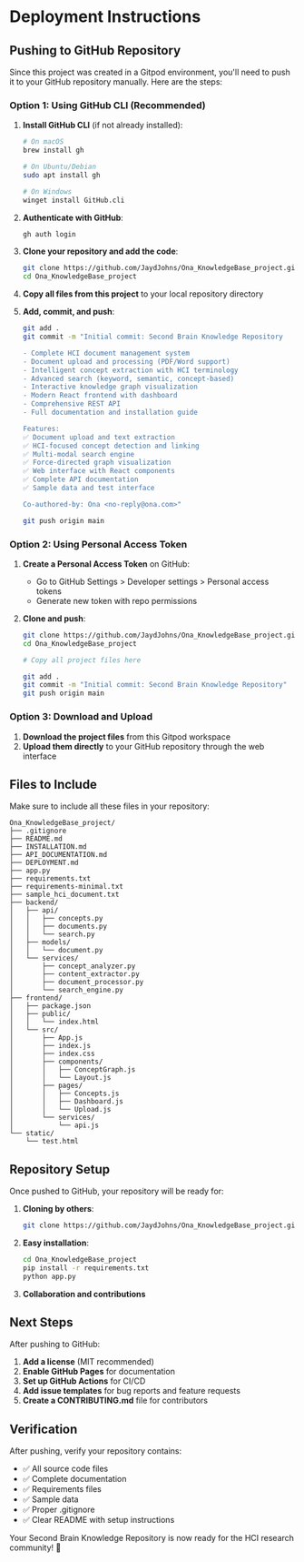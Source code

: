 # Deployment Instructions

## Pushing to GitHub Repository

Since this project was created in a Gitpod environment, you'll need to push it to your GitHub repository manually. Here are the steps:

### Option 1: Using GitHub CLI (Recommended)

1. **Install GitHub CLI** (if not already installed):
   ```bash
   # On macOS
   brew install gh
   
   # On Ubuntu/Debian
   sudo apt install gh
   
   # On Windows
   winget install GitHub.cli
   ```

2. **Authenticate with GitHub**:
   ```bash
   gh auth login
   ```

3. **Clone your repository and add the code**:
   ```bash
   git clone https://github.com/JaydJohns/Ona_KnowledgeBase_project.git
   cd Ona_KnowledgeBase_project
   ```

4. **Copy all files from this project** to your local repository directory

5. **Add, commit, and push**:
   ```bash
   git add .
   git commit -m "Initial commit: Second Brain Knowledge Repository

   - Complete HCI document management system
   - Document upload and processing (PDF/Word support)
   - Intelligent concept extraction with HCI terminology
   - Advanced search (keyword, semantic, concept-based)
   - Interactive knowledge graph visualization
   - Modern React frontend with dashboard
   - Comprehensive REST API
   - Full documentation and installation guide

   Features:
   ✅ Document upload and text extraction
   ✅ HCI-focused concept detection and linking
   ✅ Multi-modal search engine
   ✅ Force-directed graph visualization
   ✅ Web interface with React components
   ✅ Complete API documentation
   ✅ Sample data and test interface

   Co-authored-by: Ona <no-reply@ona.com>"
   
   git push origin main
   ```

### Option 2: Using Personal Access Token

1. **Create a Personal Access Token** on GitHub:
   - Go to GitHub Settings > Developer settings > Personal access tokens
   - Generate new token with repo permissions

2. **Clone and push**:
   ```bash
   git clone https://github.com/JaydJohns/Ona_KnowledgeBase_project.git
   cd Ona_KnowledgeBase_project
   
   # Copy all project files here
   
   git add .
   git commit -m "Initial commit: Second Brain Knowledge Repository"
   git push origin main
   ```

### Option 3: Download and Upload

1. **Download the project files** from this Gitpod workspace
2. **Upload them directly** to your GitHub repository through the web interface

## Files to Include

Make sure to include all these files in your repository:

```
Ona_KnowledgeBase_project/
├── .gitignore
├── README.md
├── INSTALLATION.md
├── API_DOCUMENTATION.md
├── DEPLOYMENT.md
├── app.py
├── requirements.txt
├── requirements-minimal.txt
├── sample_hci_document.txt
├── backend/
│   ├── api/
│   │   ├── concepts.py
│   │   ├── documents.py
│   │   └── search.py
│   ├── models/
│   │   └── document.py
│   └── services/
│       ├── concept_analyzer.py
│       ├── content_extractor.py
│       ├── document_processor.py
│       └── search_engine.py
├── frontend/
│   ├── package.json
│   ├── public/
│   │   └── index.html
│   └── src/
│       ├── App.js
│       ├── index.js
│       ├── index.css
│       ├── components/
│       │   ├── ConceptGraph.js
│       │   └── Layout.js
│       ├── pages/
│       │   ├── Concepts.js
│       │   ├── Dashboard.js
│       │   └── Upload.js
│       └── services/
│           └── api.js
└── static/
    └── test.html
```

## Repository Setup

Once pushed to GitHub, your repository will be ready for:

1. **Cloning by others**:
   ```bash
   git clone https://github.com/JaydJohns/Ona_KnowledgeBase_project.git
   ```

2. **Easy installation**:
   ```bash
   cd Ona_KnowledgeBase_project
   pip install -r requirements.txt
   python app.py
   ```

3. **Collaboration and contributions**

## Next Steps

After pushing to GitHub:

1. **Add a license** (MIT recommended)
2. **Enable GitHub Pages** for documentation
3. **Set up GitHub Actions** for CI/CD
4. **Add issue templates** for bug reports and feature requests
5. **Create a CONTRIBUTING.md** file for contributors

## Verification

After pushing, verify your repository contains:
- ✅ All source code files
- ✅ Complete documentation
- ✅ Requirements files
- ✅ Sample data
- ✅ Proper .gitignore
- ✅ Clear README with setup instructions

Your Second Brain Knowledge Repository is now ready for the HCI research community! 🎉